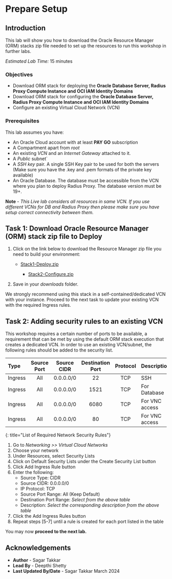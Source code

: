 # Prepare Setup

## Introduction
This lab will show you how to download the Oracle Resource Manager (ORM) stacks zip file needed to set up the resources to run this workshop in further labs.

*Estimated Lab Time:* 15 minutes

### Objectives
-   Download ORM stack for deploying the **Oracle Database Server, Radius Proxy Compute Instance and OCI IAM Identity Domains**
-   Download ORM stack for configuring the **Oracle Database Server, Radius Proxy Compute Instance and OCI IAM Identity Domains**
-   Configure an existing Virtual Cloud Network (VCN)

### Prerequisites
This lab assumes you have:
- An Oracle Cloud account with at least **PAY GO** subscription
- A Compartment apart from *root*
- An existing *VCN* and an *Internet Gateway* attached to it.
- A *Public* subnet`
- A *SSH key* pair. A single SSH Key pair to be used for both the servers (Make sure you have the .key and .pem formats of the private key available)
- An Oracle Database. The database must be accessible from the VCN where you plan to deploy Radius Proxy. The database version must be 19+.

**Note** - *This Live lab considers all resources in same VCN. If you use different VCNs for DB and Radius Proxy then please make sure you have setup correct connectivity between them.*

## Task 1: Download Oracle Resource Manager (ORM) stack zip file to Deploy 
1.  Click on the link below to download the Resource Manager zip file you need to build your environment:


    - [Stack1-Deploy.zip](https://objectstorage.us-ashburn-1.oraclecloud.com/n/id3kvohtwgjy/b/LIveLab/o/Radius-Proxy%2FStack1_Deploy.zip)
	
	  - [Stack2-Configure.zip](https://objectstorage.us-ashburn-1.oraclecloud.com/n/id3kvohtwgjy/b/LIveLab/o/Radius-Proxy%2FStack2_Configure.zip)


2.  Save in your *downloads* folder.

We strongly recommend using this stack in a self-contained/dedicated VCN with your instance. Proceed to the next task to update your existing VCN with the required Ingress rules.

## Task 2: Adding security rules to an existing VCN

This workshop requires a certain number of ports to be available, a requirement that can be met by using the default ORM stack execution that creates a dedicated VCN. In order to use an existing VCN/subnet, the following rules should be added to the security list.

| Type           | Source Port    | Source CIDR | Destination Port | Protocol | Description                           |
| :-----------   |   :--------:   |  :--------: |    :----------:  | :----:   | :------------------------------------ |
| Ingress        | All            | 0.0.0.0/0   | 22               | TCP      | SSH                                   |
| Ingress        | All            | 0.0.0.0/0   | 1521             | TCP      | For Database             			  |
| Ingress		 | All			  | 0.0.0.0/0	| 6080			   | TCP 	  | For VNC access						  |
| Ingress 		 | All 			  | 0.0.0.0/0	| 80 			   | TCP 	  | For VNC access						  |
{: title="List of Required Network Security Rules"}

<!-- **Notes**: This next table is for reference and should be adapted for the workshop. If optional rules are needed as shown in the example below, then uncomment it and add those optional rules. The first entry is just for illustration and may not fit your workshop -->

<!--
| Type           | Source Port    | Source CIDR | Destination Port | Protocol | Description                           |
| :-----------   |   :--------:   |  :--------: |    :----------:  | :----:   | :------------------------------------ |
| Ingress        | All            | 0.0.0.0/0   | 443               | TCP     | e.g. Remote access for web app        |
{: title="List of Optional Network Security Rules"}
-->

1.  Go to *Networking >> Virtual Cloud Networks*
2.  Choose your network
3.  Under Resources, select Security Lists
4.  Click on Default Security Lists under the Create Security List button
5.  Click Add Ingress Rule button
6.  Enter the following:  
    - Source Type: CIDR
    - Source CIDR: 0.0.0.0/0
    - IP Protocol: TCP
    - Source Port Range: All (Keep Default)
    - Destination Port Range: *Select from the above table*
    - Description: *Select the corresponding description from the above table*
7.  Click the Add Ingress Rules button
8. Repeat steps [5-7] until a rule is created for each port listed in the table

You may now **proceed to the next lab.**

## Acknowledgements
* **Author** - Sagar Takkar
* **Lead By** - Deepthi Shetty 
* **Last Updated By/Date** - Sagar Takkar March 2024
